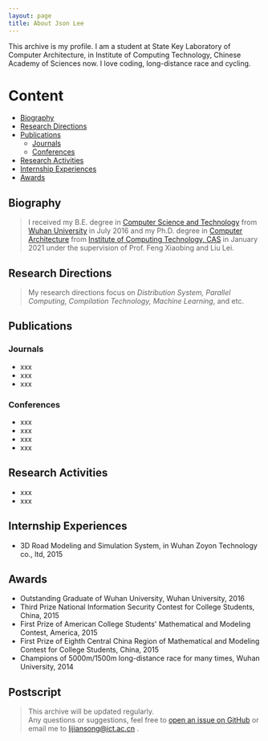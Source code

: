 ```yaml
---
layout: page
title: About Json Lee
---
```


<p class="message">
  This archive is my profile. I am a student at State Key Laboratory of Computer Architecture, in Institute of Computing Technology, Chinese Academy of Sciences now. I love coding, long-distance race and cycling.
</p>

# Content
* [Biography](#biography)
* [Research Directions](#research-directions)
* [Publications](#publications)
  * [Journals](#journals)
  * [Conferences](#conferences)
* [Research Activities](#research-activities)
* [Internship Experiences](#internship-experiences)
* [Awards](#awards)

## Biography
> I received my B.E. degree in [Computer Science and Technology](http://cs.whu.edu.cn/) from [Wuhan University](http://www.whu.edu.cn) in July 2016 and my Ph.D. degree in [Computer Architecture](http://www.carch.ac.cn/) from [Institute of Computing Technology, CAS](http://www.ict.ac.cn) in January 2021 under the supervision of Prof. Feng Xiaobing and Liu Lei.

## Research Directions
> My research directions focus on *Distribution System, Parallel Computing, Compilation Technology, Machine Learning*, and etc.

## Publications
### Journals
+ xxx
+ xxx
+ xxx

### Conferences
+ xxx
+ xxx
+ xxx
+ xxx

## Research Activities
+ xxx
+ xxx

## Internship Experiences
+ 3D Road Modeling and Simulation System, in Wuhan Zoyon Technology co., ltd, 2015

## Awards
+ Outstanding Graduate of Wuhan University, Wuhan University, 2016
+ Third Prize National Information Security Contest for College Students, China, 2015
+ First Prize of American College Students' Mathematical and Modeling Contest, America, 2015
+ First Prize of Eighth Central China Region of Mathematical and Modeling Contest for College Students, China, 2015
+ Champions of 5000m/1500m long-distance race for many times, Wuhan University, 2014

## Postscript
> This archive will be updated regularly.  
Any questions or suggestions, feel free to [open an issue on GitHub](https://github.com/lijiansong) or email me to lijiansong@ict.ac.cn .